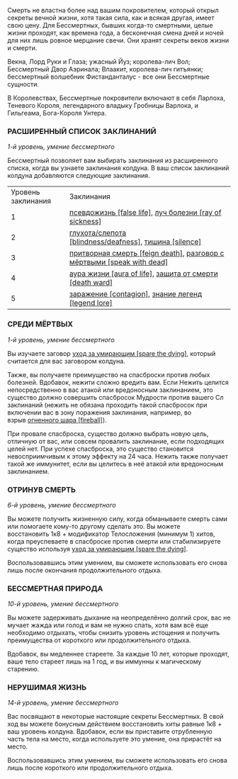 Смерть не властна более над вашим покровителем, который открыл секреты вечной жизни, хотя такая сила, как и всякая другая, имеет свою цену. Для Бессмертных, бывших когда-то смертными, целые жизни проходят, как времена года, а бесконечная смена дней и ночей для них лишь ровное мерцание свечи. Они хранят секреты веков жизни и смерти.

Векна, Лорд Руки и Глаза; ужасный Йуз; королева-лич Вол; Бессмертный Двор Аэринала; Влаакит, королева-лич гитъянки; бессмертный волшебник Фистанданталус - все они Бессмертные сущности.

В Королевствах, Бессмертные покровители включают в себя Ларлоха, Теневого Короля, легендарного владыку Гробницы Варлока, и Гильгеама, Бога-Короля Унтера.

  

### РАСШИРЕННЫЙ СПИСОК ЗАКЛИНАНИЙ

_1-й уровень, умение бессмертного_

Бессмертный позволяет вам выбирать заклинания из расширенного списка, когда вы узнаете заклинания колдуна. В ваш список заклинаний колдуна добавляются следующие заклинания.

|   |   |
|---|---|
|Уровень заклинания|Заклинания|
|1|[псевдожизнь [false life]](https://dnd.su/spells/287-false_life/), [луч болезни [ray of sickness]](https://dnd.su/spells/147-ray_of_sickness/)|
|2|[глухота/слепота [blindness/deafness]](https://dnd.su/spells/45-blindness_deafness/), [тишина [silence]](https://dnd.su/spells/349-silence/)|
|3|[притворная смерть [feign death]](https://dnd.su/spells/280-feign_death/), [разговор с мёртвыми [speak with dead]](https://dnd.su/spells/293-speak_with_dead/)|
|4|[аура жизни [aura of life]](https://dnd.su/spells/4-aura_of_life/), [защита от смерти [death ward]](https://dnd.su/spells/104-death_ward/)|
|5|[заражение [contagion]](https://dnd.su/spells/92-contagion/), [знание легенд [legend lore]](https://dnd.su/spells/115-legend_lore/)|

  

### СРЕДИ МЁРТВЫХ

_1-й уровень, умение бессмертного_

Вы изучаете заговор [уход за умирающим [spare the dying]](https://dnd.su/spells/94-spare_the_dying/), который считается для вас заговором колдуна.

Также, вы получаете преимущество на спасброски против любых болезней. Вдобавок, нежити сложно вредить вам. Если Нежить целится непосредственно в вас атакой или вредоносным заклинанием, это существо должно совершить спасбросок Мудрости против вашего Сл заклинаний (нежить не обязана проходить такой спасбросок при включении вас в зону поражения заклинания, например, во взрыв [огненного шара [fireball]](https://dnd.su/spells/205-fireball/)).

При провале спасброска, существо должно выбрать новую цель, отличную от вас, или совсем провалить заклинание, если подходящих целей нет. При успехе спасброска, это существо становится невосприимчивым к этому эффекту на 24 часа. Нежить также получает такой же иммунитет, если вы целитесь в неё атакой или вредоносным заклинанием.

  

### ОТРИНУВ СМЕРТЬ

_6-й уровень, умение бессмертного_

Вы можете получить жизненную силу, когда обманываете смерть сами или помогаете кому-то другому сделать это. Вы можете восстановить 1к8 + модификатор Телосложения (минимум 1) хитов, когда преуспеваете в спасброске против смерти или стабилизируете существо используя [уход за умирающим [spare the dying]](https://dnd.su/spells/94-spare_the_dying/).

Воспользовавшись этим умением, вы сможете использовать его снова лишь после окончания продолжительного отдыха.

  

### БЕССМЕРТНАЯ ПРИРОДА

_10-й уровень, умение бессмертного_

Вы можете задерживать дыхание на неопределённо долгий срок, вас не мучает жажда или голод и вам не нужно спать, хотя вам всё еще необходимо отдыхать, чтобы снизить уровень истощения и получить преимущества от короткого или продолжительного отдыха.

Вдобавок, вы медленнее стареете. За каждые 10 лет, которые проходят, ваше тело стареет лишь на 1 год, и вы иммунны к магическому старению.

  

### НЕРУШИМАЯ ЖИЗНЬ

_14-й уровень, умение бессмертного_

Вас посвящают в некоторые настоящие секреты Бессмертных. В свой ход вы можете бонусным действием восстановить хиты равные 1к8 + ваш уровень колдуна. Вдобавок, если вы приставите отрубленную часть тела на место, когда используете это умение, она прирастёт на место.

Воспользовавшись этим умением, вы сможете использовать его снова лишь после короткого или продолжительного отдыха.